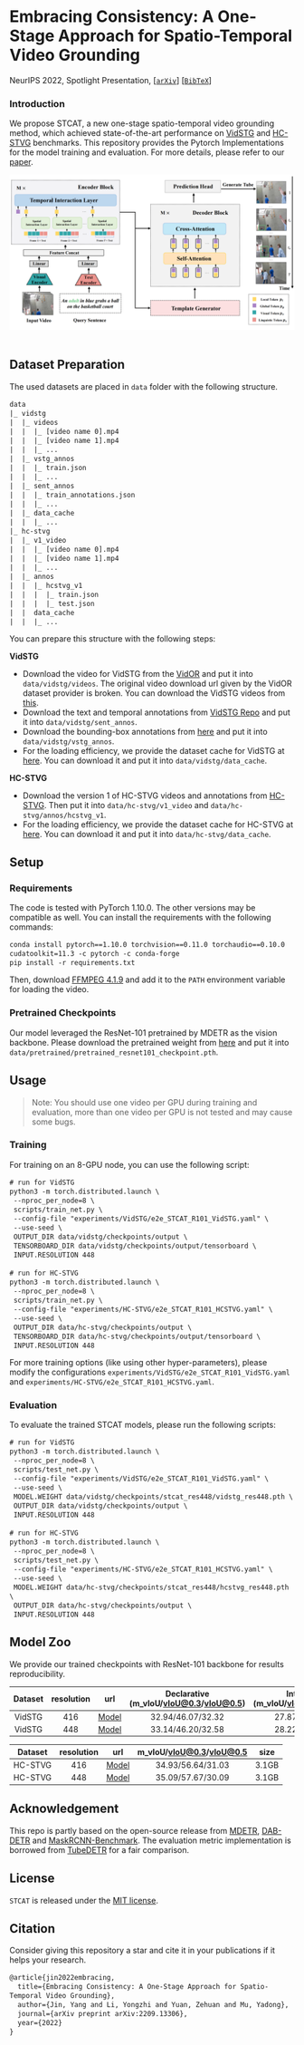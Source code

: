 # Embracing Consistency: A One-Stage Approach for Spatio-Temporal Video Grounding
NeurIPS 2022, Spotlight Presentation, [[`arXiv`](https://arxiv.org/abs/2209.13306)] [[`BibTeX`](#Citing)]

### Introduction
We propose STCAT, a new one-stage spatio-temporal video grounding method, which achieved state-of-the-art performance on [VidSTG](https://github.com/Guaranteer/VidSTG-Dataset) and [HC-STVG](https://github.com/tzhhhh123/HC-STVG) benchmarks. This repository provides the Pytorch Implementations for the model training and evaluation. For more details, please refer to our [paper](https://arxiv.org/abs/2209.13306).

<div align="center">
  <img src="figs/framework.png"/>
</div><br/>

## Dataset Preparation
The used datasets are placed in `data` folder with the following structure.
```
data
|_ vidstg
|  |_ videos
|  |  |_ [video name 0].mp4
|  |  |_ [video name 1].mp4
|  |  |_ ...
|  |_ vstg_annos
|  |  |_ train.json
|  |  |_ ...
|  |_ sent_annos
|  |  |_ train_annotations.json
|  |  |_ ...
|  |_ data_cache
|  |  |_ ...
|_ hc-stvg
|  |_ v1_video
|  |  |_ [video name 0].mp4
|  |  |_ [video name 1].mp4
|  |  |_ ...
|  |_ annos
|  |  |_ hcstvg_v1
|  |  |  |_ train.json
|  |  |  |_ test.json
|  |  data_cache
|  |  |_ ...
```

You can prepare this structure with the following steps:

**VidSTG**
* Download the video for VidSTG from the [VidOR](https://xdshang.github.io/docs/vidor.html) and put it into `data/vidstg/videos`. The original video download url given by the VidOR dataset provider is broken. You can download the VidSTG videos from [this](https://disk.pku.edu.cn/link/AA93DEAF3BBC694E52ACC5A23A9DC3D03B).
* Download the text and temporal annotations from [VidSTG Repo](https://github.com/Guaranteer/VidSTG-Dataset) and put it into `data/vidstg/sent_annos`.
* Download the bounding-box annotations from [here](https://disk.pku.edu.cn/link/AA9BD598C845DC43A4B6A0D35268724E4B) and put it into `data/vidstg/vstg_annos`.
* For the loading efficiency, we provide the dataset cache for VidSTG at [here](https://disk.pku.edu.cn/link/AAA0FA082DEB3D47FCA92F3BF8775EA3BC). You can download it and put it into `data/vidstg/data_cache`. 

**HC-STVG**
* Download the version 1 of HC-STVG videos and annotations from [HC-STVG](https://github.com/tzhhhh123/HC-STVG). Then put it into `data/hc-stvg/v1_video` and `data/hc-stvg/annos/hcstvg_v1`.
* For the loading efficiency, we provide the dataset cache for HC-STVG at [here](https://disk.pku.edu.cn/link/AA66258EA52A1E435B815C4BC10E88925D). You can download it and put it into `data/hc-stvg/data_cache`. 

## Setup

### Requirements

The code is tested with PyTorch 1.10.0. The other versions may be compatible as well. You can install the requirements with the following commands:

```shell
conda install pytorch==1.10.0 torchvision==0.11.0 torchaudio==0.10.0 cudatoolkit=11.3 -c pytorch -c conda-forge
pip install -r requirements.txt
```
Then, download [FFMPEG 4.1.9](https://ffmpeg.org/download.html) and add it to the `PATH` environment variable for loading the video.

### Pretrained Checkpoints

Our model leveraged the ResNet-101 pretrained by MDETR as the vision backbone. Please download the pretrained weight from [here](https://github.com/ashkamath/mdetr) and put it into `data/pretrained/pretrained_resnet101_checkpoint.pth`.


## Usage

> Note: You should use one video per GPU during training and evaluation, more than one video per GPU is not tested and may cause some bugs.

### Training
For training on an 8-GPU node, you can use the following script:
```shell
# run for VidSTG
python3 -m torch.distributed.launch \
 --nproc_per_node=8 \
 scripts/train_net.py \
 --config-file "experiments/VidSTG/e2e_STCAT_R101_VidSTG.yaml" \
 --use-seed \
 OUTPUT_DIR data/vidstg/checkpoints/output \
 TENSORBOARD_DIR data/vidstg/checkpoints/output/tensorboard \
 INPUT.RESOLUTION 448

# run for HC-STVG
python3 -m torch.distributed.launch \
 --nproc_per_node=8 \
 scripts/train_net.py \
 --config-file "experiments/HC-STVG/e2e_STCAT_R101_HCSTVG.yaml" \
 --use-seed \
 OUTPUT_DIR data/hc-stvg/checkpoints/output \
 TENSORBOARD_DIR data/hc-stvg/checkpoints/output/tensorboard \
 INPUT.RESOLUTION 448
```
For more training options (like using other hyper-parameters), please modify the configurations `experiments/VidSTG/e2e_STCAT_R101_VidSTG.yaml` and `experiments/HC-STVG/e2e_STCAT_R101_HCSTVG.yaml`.

### Evaluation
To evaluate the trained STCAT models, please run the following scripts:

```shell
# run for VidSTG
python3 -m torch.distributed.launch \
 --nproc_per_node=8 \
 scripts/test_net.py \
 --config-file "experiments/VidSTG/e2e_STCAT_R101_VidSTG.yaml" \
 --use-seed \
 MODEL.WEIGHT data/vidstg/checkpoints/stcat_res448/vidstg_res448.pth \
 OUTPUT_DIR data/vidstg/checkpoints/output \
 INPUT.RESOLUTION 448

# run for HC-STVG
python3 -m torch.distributed.launch \
 --nproc_per_node=8 \
 scripts/test_net.py \
 --config-file "experiments/HC-STVG/e2e_STCAT_R101_HCSTVG.yaml" \
 --use-seed \
 MODEL.WEIGHT data/hc-stvg/checkpoints/stcat_res448/hcstvg_res448.pth \
 OUTPUT_DIR data/hc-stvg/checkpoints/output \
 INPUT.RESOLUTION 448
```

## Model Zoo
We provide our trained checkpoints with ResNet-101 backbone for results reproducibility.

| Dataset | resolution | url | Declarative (m_vIoU/vIoU@0.3/vIoU@0.5) | Interrogative (m_vIoU/vIoU@0.3/vIoU@0.5) | size |
|:----:|:-----:|:-----:|:-----:|:-----:|:-----:|
| VidSTG | 416 | [Model](https://disk.pku.edu.cn/link/AA2C0A9412722B47FBA3C67FE3314FEAA4)  | 32.94/46.07/32.32 | 27.87/38.89/26.07 | 3.1GB |
| VidSTG | 448 | [Model](https://disk.pku.edu.cn/link/AA1337478438D4457DAD8FEF817234A04E)  | 33.14/46.20/32.58 | 28.22/39.24/26.63 | 3.1GB |

| Dataset | resolution | url | m_vIoU/vIoU@0.3/vIoU@0.5 | size |
|:----:|:-----:|:-----:|:-----:|:-----:|
| HC-STVG | 416 | [Model](https://disk.pku.edu.cn/link/AAE483531815CE4F2484BB5B0A68ED060C)  | 34.93/56.64/31.03 |3.1GB |
|  HC-STVG | 448 | [Model](https://disk.pku.edu.cn/link/AA51A4119F8AA843BEB2B7EC03FEFA82A5)  | 35.09/57.67/30.09 |3.1GB |


## Acknowledgement
This repo is partly based on the open-source release from [MDETR](https://github.com/ashkamath/mdetr), [DAB-DETR](https://github.com/IDEA-Research/DAB-DETR) and [MaskRCNN-Benchmark](https://github.com/facebookresearch/maskrcnn-benchmark). The evaluation metric implementation is borrowed from [TubeDETR](https://github.com/antoyang/TubeDETR) for a fair comparison.

## License
`STCAT` is released under the [MIT license](LICENSE).

## <a name="Citing"></a>Citation
Consider giving this repository a star and cite it in your publications if it helps your research.

```
@article{jin2022embracing,
  title={Embracing Consistency: A One-Stage Approach for Spatio-Temporal Video Grounding},
  author={Jin, Yang and Li, Yongzhi and Yuan, Zehuan and Mu, Yadong},
  journal={arXiv preprint arXiv:2209.13306},
  year={2022}
}
```
